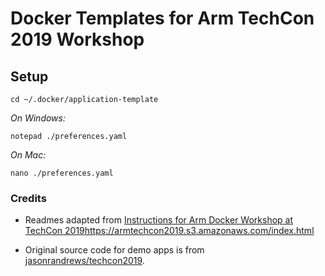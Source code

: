 # Docker Templates for Arm TechCon 2019 Workshop


## Setup


```
cd ~/.docker/application-template
```

_On Windows:_

```
notepad ./preferences.yaml
```

_On Mac:_

```
nano ./preferences.yaml
```



### Credits

- Readmes adapted from [Instructions for Arm Docker Workshop at TechCon 2019]()https://armtechcon2019.s3.amazonaws.com/index.html

- Original source code for demo apps is from [jasonrandrews/techcon2019](https://github.com/jasonrandrews/techcon2019.git).